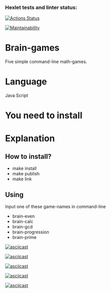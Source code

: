 ### Hexlet tests and linter status:

[![Actions Status](https://github.com/ZarinaRevazova/fullstack-javascript-project-44/workflows/hexlet-check/badge.svg)](https://github.com/ZarinaRevazova/fullstack-javascript-project-44/actions)

[![Maintainability](https://api.codeclimate.com/v1/badges/8ac92293b7a4f33ec765/maintainability)](https://codeclimate.com/github/ZarinaRevazova/fullstack-javascript-project-44/maintainability)

<h1>Brain-games</h1>

<p>Five simple command-line math-games.</p>

<h1>Language</h1>

<p>Java Script</p>

<h1>You need to install</h2>
<src="https://github.com/anseki/readline-sync" alt="readline-sync library">

<h1>Explanation</h1>

<h2>How to install?</h2>
<ul>
<li>make install</li>
<li>make publish</li>
<li>make link</li>
</ul>

<h2>Using</h2>
<p>Input one of these game-names in command-line</p>
<ul>
<li>brain-even</li>
<li>brain-calc</li>
<li>brain-gcd</li>
<li>brain-progression</li>
<li>brain-prime</li>
</ul>

[![asciicast](https://asciinema.org/a/BEsWWk5VjPwWN1LfJAyl5nT25.svg)](https://asciinema.org/a/BEsWWk5VjPwWN1LfJAyl5nT25)

[![asciicast](https://asciinema.org/a/5FDRo0aHQJiswwsvMCf0nlBbi.svg)](https://asciinema.org/a/5FDRo0aHQJiswwsvMCf0nlBbi)

[![asciicast](https://asciinema.org/a/scnZBDTed1qHBrOzg6Hv7w2ok.svg)](https://asciinema.org/a/scnZBDTed1qHBrOzg6Hv7w2ok)

[![asciicast](https://asciinema.org/a/Qk1QmKDfCoLOh5AhPZwhwi9Hp.svg)](https://asciinema.org/a/Qk1QmKDfCoLOh5AhPZwhwi9Hp)

[![asciicast](https://asciinema.org/a/5GZqB5vKvXXYa3lIXXgzcxq7P.svg)](https://asciinema.org/a/5GZqB5vKvXXYa3lIXXgzcxq7P)
